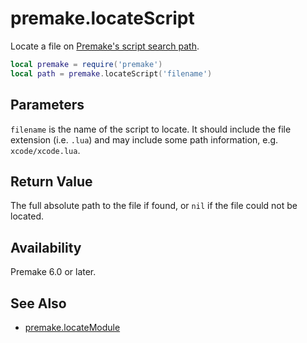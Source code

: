 # premake.locateScript

Locate a file on [Premake's script search path](_PREMAKE.PATH.md).

```lua
local premake = require('premake')
local path = premake.locateScript('filename')
```

## Parameters

`filename` is the name of the script to locate. It should include the file extension (i.e. `.lua`) and may include some path information, e.g. `xcode/xcode.lua`.

## Return Value

The full absolute path to the file if found, or `nil` if the file could not be located.

## Availability

Premake 6.0 or later.

## See Also

- [premake.locateModule](premake.locateModule.md)
